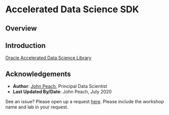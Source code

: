# Accelerated Data Science SDK

## Overview

[](youtube:3giYLy3Qm3k)

## Introduction

[Oracle Accelerated Data Science Library](https://docs.cloud.oracle.com/iaas/tools/ads-sdk/latest/index.html)

## Acknowledgements

* **Author**: [John Peach](https://www.linkedin.com/in/jpeach/), Principal Data Scientist
* **Last Updated By/Date**: John Peach, July 2020

See an issue?  Please open up a request [here](https://github.com/oracle/learning-library/issues).   Please include the workshop name and lab in your request.
